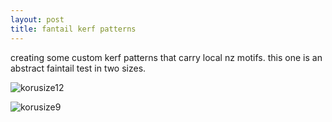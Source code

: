 ```yaml
---
layout: post
title: fantail kerf patterns
---
```


creating some custom kerf patterns that carry local nz motifs. this one is an abstract faintail  test in two sizes.


![korusize12]({{site.baseurl}}/images/fantail1.png)


![korusize9]({{site.baseurl}}/images/fantail2.png)
